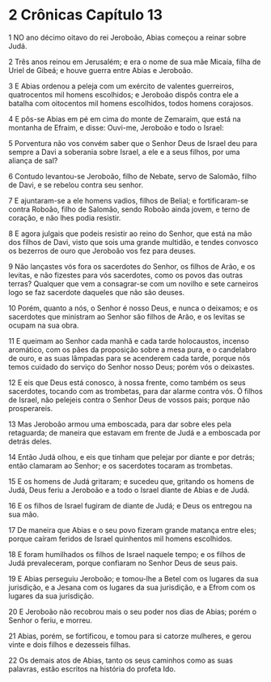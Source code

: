 # 2 Crônicas Capítulo 13

1	NO ano décimo oitavo do rei Jeroboão, Abias começou a reinar sobre Judá.

2	Três anos reinou em Jerusalém; e era o nome de sua mãe Micaía, filha de Uriel de Gibeá; e houve guerra entre Abias e Jeroboão.

3	E Abias ordenou a peleja com um exército de valentes guerreiros, quatrocentos mil homens escolhidos; e Jeroboão dispôs contra ele a batalha com oitocentos mil homens escolhidos, todos homens corajosos.

4	E pôs-se Abias em pé em cima do monte de Zemaraim, que está na montanha de Efraim, e disse: Ouvi-me, Jeroboão e todo o Israel:

5	Porventura não vos convém saber que o Senhor Deus de Israel deu para sempre a Davi a soberania sobre Israel, a ele e a seus filhos, por uma aliança de sal?

6	Contudo levantou-se Jeroboão, filho de Nebate, servo de Salomão, filho de Davi, e se rebelou contra seu senhor.

7	E ajuntaram-se a ele homens vadios, filhos de Belial; e fortificaram-se contra Roboão, filho de Salomão, sendo Roboão ainda jovem, e terno de coração, e não lhes podia resistir.

8	E agora julgais que podeis resistir ao reino do Senhor, que está na mão dos filhos de Davi, visto que sois uma grande multidão, e tendes convosco os bezerros de ouro que Jeroboão vos fez para deuses.

9	Não lançastes vós fora os sacerdotes do Senhor, os filhos de Arão, e os levitas, e não fizestes para vós sacerdotes, como os povos das outras terras? Qualquer que vem a consagrar-se com um novilho e sete carneiros logo se faz sacerdote daqueles que não são deuses.

10	Porém, quanto a nós, o Senhor é nosso Deus, e nunca o deixamos; e os sacerdotes que ministram ao Senhor são filhos de Arão, e os levitas se ocupam na sua obra.

11	E queimam ao Senhor cada manhã e cada tarde holocaustos, incenso aromático, com os pães da proposição sobre a mesa pura, e o candelabro de ouro, e as suas lâmpadas para se acenderem cada tarde, porque nós temos cuidado do serviço do Senhor nosso Deus; porém vós o deixastes.

12	E eis que Deus está conosco, à nossa frente, como também os seus sacerdotes, tocando com as trombetas, para dar alarme contra vós. Ó filhos de Israel, não pelejeis contra o Senhor Deus de vossos pais; porque não prosperareis.

13	Mas Jeroboão armou uma emboscada, para dar sobre eles pela retaguarda; de maneira que estavam em frente de Judá e a emboscada por detrás deles.

14	Então Judá olhou, e eis que tinham que pelejar por diante e por detrás; então clamaram ao Senhor; e os sacerdotes tocaram as trombetas.

15	E os homens de Judá gritaram; e sucedeu que, gritando os homens de Judá, Deus feriu a Jeroboão e a todo o Israel diante de Abias e de Judá.

16	E os filhos de Israel fugiram de diante de Judá; e Deus os entregou na sua mão.

17	De maneira que Abias e o seu povo fizeram grande matança entre eles; porque caíram feridos de Israel quinhentos mil homens escolhidos.

18	E foram humilhados os filhos de Israel naquele tempo; e os filhos de Judá prevaleceram, porque confiaram no Senhor Deus de seus pais.

19	E Abias perseguiu Jeroboão; e tomou-lhe a Betel com os lugares da sua jurisdição, e a Jesana com os lugares da sua jurisdição, e a Efrom com os lugares da sua jurisdição.

20	E Jeroboão não recobrou mais o seu poder nos dias de Abias; porém o Senhor o feriu, e morreu.

21	Abias, porém, se fortificou, e tomou para si catorze mulheres, e gerou vinte e dois filhos e dezesseis filhas.

22	Os demais atos de Abias, tanto os seus caminhos como as suas palavras, estão escritos na história do profeta Ido.

